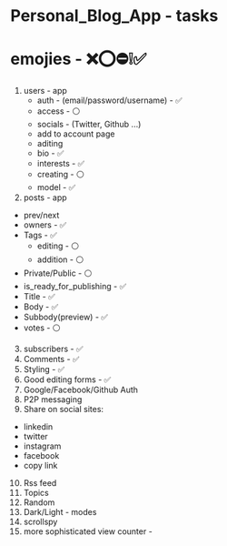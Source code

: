 # Personal_Blog_App - tasks
# emojies - ❌⭕️⛔️❕✅
1. users - app
   - auth - (email/password/username) - ✅
   - access - ⚪️
   - socials - (Twitter, Github ...)
    - add to account page
    - aditing
   - bio - ✅
   - interests - ✅
    - creating - ⚪️
    - model - ✅
2. posts - app
  - prev/next
  - owners - ✅
  - Tags - ✅
    - editing - ⚪️
    - addition - ⚪️
  - Private/Public - ⚪️
  - is_ready_for_publishing - ✅
  - Title - ✅
  - Body - ✅
  - Subbody(preview) - ✅
  - votes - ⚪️
3. subscribers - ✅
4. Comments - ✅
5. Styling - ✅
6. Good editing forms - ✅
7. Google/Facebook/Github Auth 
8. P2P messaging
9. Share on social sites:
  - linkedin
  - twitter
  - instagram
  - facebook
  - copy link
10. Rss feed
11. Topics
12. Random
13. Dark/Light - modes
14. scrollspy
15. more sophisticated view counter -
